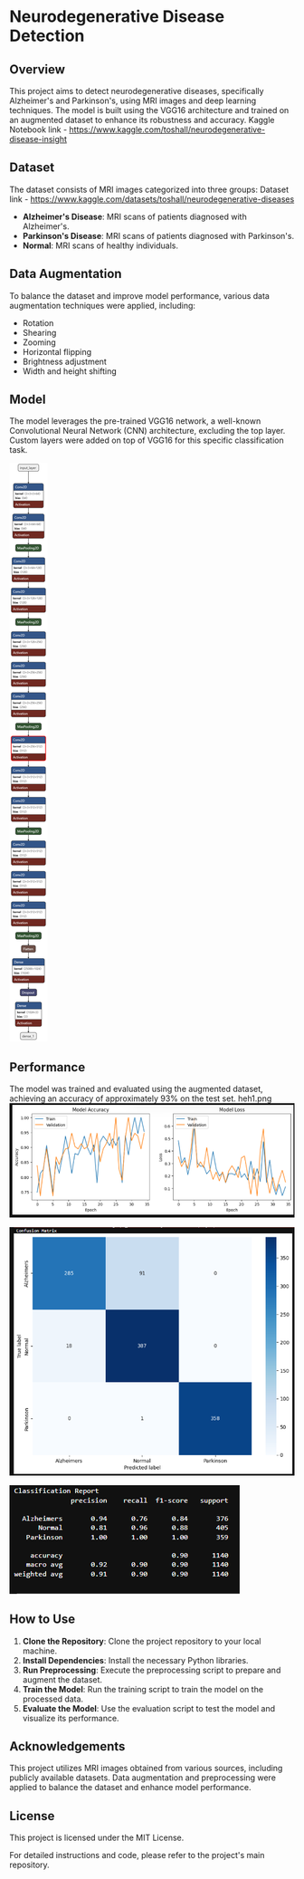 # Neurodegenerative Disease Detection

## Overview
This project aims to detect neurodegenerative diseases, specifically Alzheimer's and Parkinson's, using MRI images and deep learning techniques. The model is built using the VGG16 architecture and trained on an augmented dataset to enhance its robustness and accuracy.
Kaggle Notebook link - https://www.kaggle.com/toshall/neurodegenerative-disease-insight
## Dataset
The dataset consists of MRI images categorized into three groups:
Dataset link - https://www.kaggle.com/datasets/toshall/neurodegenerative-diseases
- **Alzheimer's Disease**: MRI scans of patients diagnosed with Alzheimer's.
- **Parkinson's Disease**: MRI scans of patients diagnosed with Parkinson's.
- **Normal**: MRI scans of healthy individuals.

## Data Augmentation
To balance the dataset and improve model performance, various data augmentation techniques were applied, including:

- Rotation
- Shearing
- Zooming
- Horizontal flipping
- Brightness adjustment
- Width and height shifting

## Model
The model leverages the pre-trained VGG16 network, a well-known Convolutional Neural Network (CNN) architecture, excluding the top layer. Custom layers were added on top of VGG16 for this specific classification task.

![archi](heh.png)

## Performance
The model was trained and evaluated using the augmented dataset, achieving an accuracy of approximately 93% on the test set.
heh1.png
![performance](heh1.png)

![confusion matrix](heh2.png)

![metrics](heh3.png)


## How to Use
1. **Clone the Repository**: Clone the project repository to your local machine.
2. **Install Dependencies**: Install the necessary Python libraries.
3. **Run Preprocessing**: Execute the preprocessing script to prepare and augment the dataset.
4. **Train the Model**: Run the training script to train the model on the processed data.
5. **Evaluate the Model**: Use the evaluation script to test the model and visualize its performance.

## Acknowledgements
This project utilizes MRI images obtained from various sources, including publicly available datasets. Data augmentation and preprocessing were applied to balance the dataset and enhance model performance.

## License
This project is licensed under the MIT License.

For detailed instructions and code, please refer to the project's main repository.

